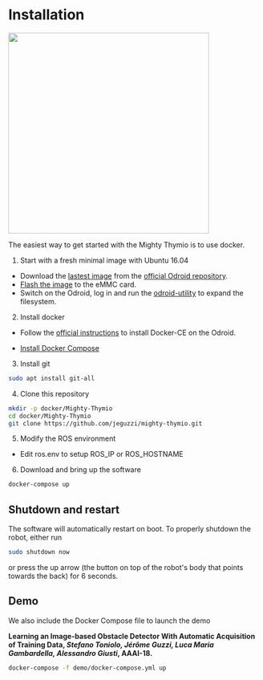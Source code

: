 # Installation

<img src="https://raw.githubusercontent.com/jeguzzi/mighty-thymio/master/images/mighty_thymio_2.JPG" width="400"/>


The easiest way to get started with the Mighty Thymio is to use docker.

1. Start with a fresh minimal image with Ubuntu 16.04

  - Download the [lastest image](https://dn.odroid.com/S805/Ubuntu/ubuntu-16.04.3-minimal-odroid-c1-20170914.img.xz) from the [official Odroid repository](http://odroid.com/dokuwiki/doku.php?id=en:c1_release_linux_ubuntu).
  - [Flash the image](http://odroid.com/dokuwiki/doku.php?id=en:odroid_flashing_tools) to the eMMC card.
  - Switch on the Odroid, log in and run the [odroid-utility](https://github.com/mdrjr/odroid-utility) to expand the filesystem.

2. Install docker

  - Follow the [official instructions](https://docs.docker.com/install/linux/docker-ce/ubuntu/#set-up-the-repository) to install Docker-CE on the Odroid.

  - [Install Docker Compose](https://docs.docker.com/compose/install/)

3. Install git
```bash
sudo apt install git-all
```

4. Clone this repository
```bash
mkdir -p docker/Mighty-Thymio
cd docker/Mighty-Thymio
git clone https://github.com/jeguzzi/mighty-thymio.git
```
5. Modify the ROS environment
  - Edit ros.env to setup ROS_IP or ROS_HOSTNAME

6. Download and bring up the software
```bash
docker-compose up
```

## Shutdown and restart

The software will automatically restart on boot. To properly shutdown the robot, either run
```bash
sudo shutdown now
```
or press the up arrow (the button on top of the robot's body that points towards the back) for 6 seconds.

## Demo

We also include the Docker Compose file to launch the demo

<b>
Learning an Image-based Obstacle Detector With Automatic Acquisition of Training Data, <i>Stefano Toniolo, Jérôme Guzzi, Luca Maria Gambardella, Alessandro Giusti</i>, AAAI-18.
</b>

```bash
docker-compose -f demo/docker-compose.yml up
```
